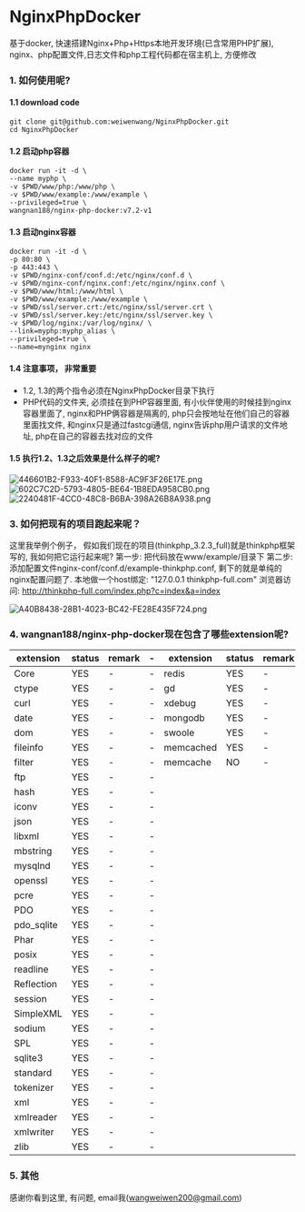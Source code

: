# NginxPhpDocker
基于docker, 快速搭建Nginx+Php+Https本地开发环境(已含常用PHP扩展), nginx、php配置文件,日志文件和php工程代码都在宿主机上, 方便修改

### 1. 如何使用呢?

#### 1.1 download code
```
git clone git@github.com:weiwenwang/NginxPhpDocker.git
cd NginxPhpDocker
```

#### 1.2 启动php容器
```
docker run -it -d \
--name myphp \
-v $PWD/www/php:/www/php \
-v $PWD/www/example:/www/example \
--privileged=true \
wangnan188/nginx-php-docker:v7.2-v1
```

#### 1.3 启动nginx容器
```
docker run -it -d \
-p 80:80 \
-p 443:443 \
-v $PWD/nginx-conf/conf.d:/etc/nginx/conf.d \
-v $PWD/nginx-conf/nginx.conf:/etc/nginx/nginx.conf \
-v $PWD/www/html:/www/html \
-v $PWD/www/example:/www/example \
-v $PWD/ssl/server.crt:/etc/nginx/ssl/server.crt \
-v $PWD/ssl/server.key:/etc/nginx/ssl/server.key \
-v $PWD/log/nginx:/var/log/nginx/ \
--link=myphp:myphp_alias \
--privileged=true \
--name=mynginx nginx
```

#### 1.4 注意事项， 非常重要

- 1.2, 1.3的两个指令必须在NginxPhpDocker目录下执行
- PHP代码的文件夹, 必须挂在到PHP容器里面, 有小伙伴使用的时候挂到nginx容器里面了, nginx和PHP俩容器是隔离的, php只会按地址在他们自己的容器里面找文件, 和nginx只是通过fastcgi通信, nginx告诉php用户请求的文件地址, php在自己的容器去找对应的文件

#### 1.5 执行1.2、1.3之后效果是什么样子的呢?
![446601B2-F933-40F1-8588-AC9F3F26E17E.png](https://i.loli.net/2019/03/28/5c9c36453f75e.png)
![602C7C2D-5793-4805-BE64-1B8EDA958CB0.png](https://i.loli.net/2019/03/28/5c9c36452cb09.png)
![2240481F-4CC0-48C8-B6BA-398A26B8A938.png](https://i.loli.net/2019/03/28/5c9c36454b755.png)

### 3. 如何把现有的项目跑起来呢？

  这里我举例个例子， 假如我们现在的项目(thinkphp_3.2.3_full)就是thinkphp框架写的, 我如何把它运行起来呢?
  第一步: 把代码放在www/example/目录下
  第二步: 添加配置文件nginx-conf/conf.d/example-thinkphp.conf, 剩下的就是单纯的nginx配置问题了.
  本地做一个host绑定: "127.0.0.1 thinkphp-full.com"
  浏览器访问: http://thinkphp-full.com/index.php?c=index&a=index

![A40B8438-28B1-4023-BC42-FE28E435F724.png](https://i.loli.net/2019/03/28/5c9c389f4a322.png)

### 4. wangnan188/nginx-php-docker现在包含了哪些extension呢?

extension | status| remark |- | extension | status|remark |- |
---|---|--|-- |--|--|--|--
Core | YES|- |-|redis|YES|-|-
ctype | YES|-|-|gd|YES|-|-
curl | YES|-|-|xdebug|YES|-|-
date | YES|-|-|mongodb|YES|-|-
dom | YES|-|-|swoole|YES|-|-
fileinfo| YES|-|-|memcached|YES|-|-
filter | YES|-|-|memcache|NO|-|-
ftp | YES|-|-||
hash | YES|-|-||
iconv | YES|-|-||
json | YES|-|-||
libxml | YES|-|-||
mbstring | YES|-|-||
mysqlnd | YES|-|-||
openssl | YES|-|-||
pcre| YES|-|-||
PDO| YES|-|-||
pdo_sqlite| YES|-|-||
Phar| YES|-|-||
posix | YES|-|-||
readline | YES|-|-||
Reflection | YES|-|-||
session | YES|-|-||
SimpleXML | YES|-|-||
sodium | YES|-|-||
SPL | YES|-|-||
sqlite3 | YES|-|-||
standard | YES|-|-||
tokenizer | YES|-|-||
xml | YES|-|-||
xmlreader | YES|-|-||
xmlwriter | YES|-|-||
zlib | YES|-|-||

### 5. 其他

感谢你看到这里, 有问题, email我(wangweiwen200@gmail.com)
